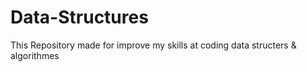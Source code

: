 # Data-Structures
This Repository made for improve my skills at coding data structers &amp; algorithmes
